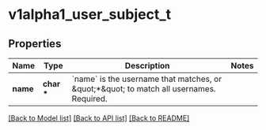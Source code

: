 # v1alpha1_user_subject_t

## Properties
Name | Type | Description | Notes
------------ | ------------- | ------------- | -------------
**name** | **char \*** | &#x60;name&#x60; is the username that matches, or \&quot;*\&quot; to match all usernames. Required. | 

[[Back to Model list]](../README.md#documentation-for-models) [[Back to API list]](../README.md#documentation-for-api-endpoints) [[Back to README]](../README.md)


